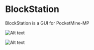 # BlockStation
BlockStation is a GUI for PocketMine-MP

![Alt text](https://picload.org/image/priwoio/bs1.png "Screenshot1")

![Alt text](https://picload.org/image/priwoic/bs2.png "Screenshot2")
